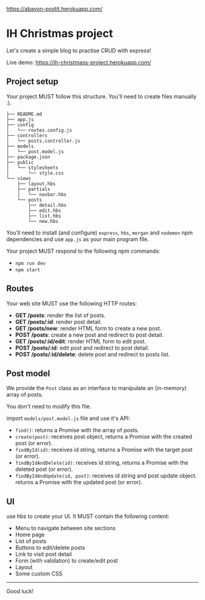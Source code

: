 https://abayon-postit.herokuapp.com/

# IH Christmas project

Let's create a simple blog to practise CRUD with express!

Live demo: https://ih-christmass-project.herokuapp.com/

## Project setup

Your project MUST follow this structure. You'll need to create files manually :).

```
├── README.md
├── app.js
├── config
│   └── routes.config.js
├── controllers
│   └── posts.controller.js
├── models
│   └── post.model.js
├── package.json
├── public
│   └── stylesheets
│       └── style.css
└── views
    ├── layout.hbs
    ├── partials
    │   └── navbar.hbs
    └── posts
        ├── detail.hbs
        ├── edit.hbs
        ├── list.hbs
        └── new.hbs
```

You'll need to install (and configure) `express`, `hbs`, `morgan` and `nodemon` npm dependencies and use `app.js` as your main program file.

Your project MUST respond to the following npm commands:

- `npm run dev`
- `npm start`

## Routes

Your web site MUST use the following HTTP routes:

- __GET /posts__: render the list of posts.
- __GET /posts/:id__: render post detail.
- __GET /posts/new__: render HTML form to create a new post.
- __POST /posts__: create a new post and redirect to post detail.
- __GET /posts/:id/edit__: render HTML form to edit post.
- __POST /posts/:id__: edit post and redirect to post detail.
- __POST /posts/:id/delete__: delete post and redirect to posts list.

## Post model

We provide the `Post` class as an interface to manipulate an (in-memory) array of posts.

You don't need to modify this file.

import `models/post.model.js` file and use it's API:

- `find()`: returns a Promise with the array of posts.
- `create(post)`: receives post object, returns a Promise with the created post (or error).
- `findById(id)`: receives id string, returns a Promise with the target post (or error).
- `findByIdAndDelete(id)`: receives id string, returns a Promise with the deleted post (or error).
- `findByIdAndUpdate(id, post)`: receives id string and post update object. returns a Promise with the updated post (or error).

## UI

use hbs to create your UI. It MUST contain the following content:

- Menu to navigate between site sections
- Home page
- List of posts
- Buttons to edit/delete posts
- Link to visit post detail
- Form (with validation) to create/edit post
- Layout
- Some custom CSS

----------------------

Good luck!